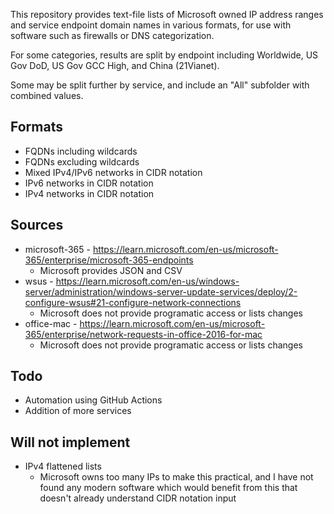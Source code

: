This repository provides text-file lists of Microsoft owned IP address ranges and service endpoint domain names in various formats, for use with software such as firewalls or DNS categorization.

For some categories, results are split by endpoint including Worldwide, US Gov DoD, US Gov GCC High, and China (21Vianet).

Some may be split further by service, and include an "All" subfolder with combined values.

## Formats

-  FQDNs including wildcards
-  FQDNs excluding wildcards
-  Mixed IPv4/IPv6 networks in CIDR notation
-  IPv6 networks in CIDR notation
-  IPv4 networks in CIDR notation

## Sources

- microsoft-365 - https://learn.microsoft.com/en-us/microsoft-365/enterprise/microsoft-365-endpoints
  - Microsoft provides JSON and CSV
- wsus - https://learn.microsoft.com/en-us/windows-server/administration/windows-server-update-services/deploy/2-configure-wsus#21-configure-network-connections
  - Microsoft does not provide programatic access or lists changes
- office-mac - https://learn.microsoft.com/en-us/microsoft-365/enterprise/network-requests-in-office-2016-for-mac
  - Microsoft does not provide programatic access or lists changes

## Todo

- Automation using GitHub Actions
- Addition of more services

## Will not implement

- IPv4 flattened lists
  - Microsoft owns too many IPs to make this practical, and I have not found any modern software which would benefit from this that doesn't already understand CIDR notation input